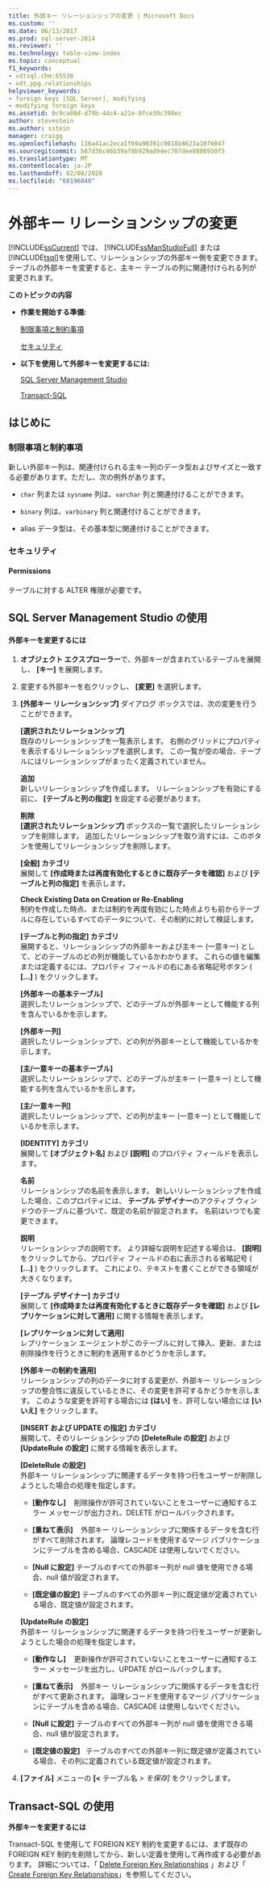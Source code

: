 ```yaml
---
title: 外部キー リレーションシップの変更 | Microsoft Docs
ms.custom: ''
ms.date: 06/13/2017
ms.prod: sql-server-2014
ms.reviewer: ''
ms.technology: table-view-index
ms.topic: conceptual
f1_keywords:
- vdtsql.chm:65538
- vdt.ppg.relationships
helpviewer_keywords:
- foreign keys [SQL Server], modifying
- modifying foreign keys
ms.assetid: 0c9ca80d-d79b-44c4-a21e-0fce39c398ec
author: stevestein
ms.author: sstein
manager: craigg
ms.openlocfilehash: 116a41ac2eca1f69a98391c9018b8623a10f6047
ms.sourcegitcommit: b87d36c46b39af8b929ad94ec707dee8800950f5
ms.translationtype: MT
ms.contentlocale: ja-JP
ms.lasthandoff: 02/08/2020
ms.locfileid: "68196840"
---
```

# <a name="modify-foreign-key-relationships"></a>外部キー リレーションシップの変更
  [!INCLUDE[ssCurrent](../../includes/sscurrent-md.md)] では、 [!INCLUDE[ssManStudioFull](../../includes/ssmanstudiofull-md.md)] または [!INCLUDE[tsql](../../includes/tsql-md.md)]を使用して、リレーションシップの外部キー側を変更できます。 テーブルの外部キーを変更すると、主キー テーブルの列に関連付けられる列が変更されます。  
  
 **このトピックの内容**  
  
-   **作業を開始する準備:**  
  
     [制限事項と制約事項](#Restrictions)  
  
     [セキュリティ](#Security)  
  
-   **以下を使用して外部キーを変更するには:**  
  
     [SQL Server Management Studio](#SSMSProcedure)  
  
     [Transact-SQL](#TsqlProcedure)  
  
##  <a name="BeforeYouBegin"></a> はじめに  
  
###  <a name="Restrictions"></a> 制限事項と制約事項  
 新しい外部キー列は、関連付けられる主キー列のデータ型およびサイズと一致する必要があります。ただし、次の例外があります。  
  
-   
  `char` 列または `sysname` 列は、`varchar` 列と関連付けることができます。  
  
-   
  `binary` 列は、`varbinary` 列と関連付けることができます。  
  
-   alias データ型は、その基本型に関連付けることができます。  
  
###  <a name="Security"></a> セキュリティ  
  
####  <a name="Permissions"></a> Permissions  
 テーブルに対する ALTER 権限が必要です。  
  
##  <a name="SSMSProcedure"></a> SQL Server Management Studio の使用  
  
#### <a name="to-modify-a-foreign-key"></a>外部キーを変更するには  
  
1.  **オブジェクト エクスプローラー**で、外部キーが含まれているテーブルを展開し、 **[キー]** を展開します。  
  
2.  変更する外部キーを右クリックし、 **[変更]** を選択します。  
  
3.  **[外部キー リレーションシップ]** ダイアログ ボックスでは、次の変更を行うことができます。  
  
     **[選択されたリレーションシップ]**  
     既存のリレーションシップを一覧表示します。 右側のグリッドにプロパティを表示するリレーションシップを選択します。 この一覧が空の場合、テーブルにはリレーションシップがまったく定義されていません。  
  
     **追加**  
     新しいリレーションシップを作成します。 リレーションシップを有効にする前に、 **[テーブルと列の指定]** を設定する必要があります。  
  
     **削除**  
     **[選択されたリレーションシップ]** ボックスの一覧で選択したリレーションシップを削除します。 追加したリレーションシップを取り消すには、このボタンを使用してリレーションシップを削除します。  
  
     **[全般] カテゴリ**  
     展開して **[作成時または再度有効化するときに既存データを確認]** および **[テーブルと列の指定]** を表示します。  
  
     **Check Existing Data on Creation or Re-Enabling**  
     制約を作成した時点、または制約を再度有効にした時点よりも前からテーブルに存在しているすべてのデータについて、その制約に対して検証します。  
  
     **[テーブルと列の指定] カテゴリ**  
     展開すると、リレーションシップの外部キーおよび主キー (一意キー) として、どのテーブルのどの列が機能しているかわかります。 これらの値を編集または定義するには、プロパティ フィールドの右にある省略記号ボタン ( **[...]** ) をクリックします。  
  
     **[外部キーの基本テーブル]**  
     選択したリレーションシップで、どのテーブルが外部キーとして機能する列を含んでいるかを示します。  
  
     **[外部キー列]**  
     選択したリレーションシップで、どの列が外部キーとして機能しているかを示します。  
  
     **[主/一意キーの基本テーブル]**  
     選択したリレーションシップで、どのテーブルが主キー (一意キー) として機能する列を含んでいるかを示します。  
  
     **[主/一意キー列]**  
     選択したリレーションシップで、どの列が主キー (一意キー) として機能しているかを示します。  
  
     **[IDENTITY] カテゴリ**  
     展開して **[オブジェクト名]** および **[説明]** のプロパティ フィールドを表示します。  
  
     **名前**  
     リレーションシップの名前を表示します。 新しいリレーションシップを作成した場合、このプロパティには、 **テーブル デザイナー**のアクティブ ウィンドウのテーブルに基づいて、既定の名前が設定されます。 名前はいつでも変更できます。  
  
     **説明**  
     リレーションシップの説明です。 より詳細な説明を記述する場合は、 **[説明]** をクリックしてから、プロパティ フィールドの右に表示される省略記号 ( **[...]** ) をクリックします。 これにより、テキストを書くことができる領域が大きくなります。  
  
     **[テーブル デザイナー] カテゴリ**  
     展開して **[作成時または再度有効化するときに既存データを確認]** および **[レプリケーションに対して適用]** に関する情報を表示します。  
  
     **[レプリケーションに対して適用]**  
     レプリケーション エージェントがこのテーブルに対して挿入、更新、または削除操作を行うときに制約を適用するかどうかを示します。  
  
     **[外部キーの制約を適用]**  
     リレーションシップの列のデータに対する変更が、外部キー リレーションシップの整合性に違反しているときに、その変更を許可するかどうかを示します。 このような変更を許可する場合には **[はい]** を、許可しない場合には **[いいえ]** をクリックします。  
  
     **[INSERT および UPDATE の指定] カテゴリ**  
     展開して、そのリレーションシップの **[DeleteRule の設定]** および **[UpdateRule の設定]** に関する情報を表示します。  
  
     **[DeleteRule の設定]**  
     外部キー リレーションシップに関連するデータを持つ行をユーザーが削除しようとした場合の処理を指定します。  
  
    -   **[動作なし]** &#xA0;&#xA0;&#xA0;削除操作が許可されていないことをユーザーに通知するエラー メッセージが出力され、DELETE がロールバックされます。  
  
    -   **[重ねて表示]** &#xA0;&#xA0;&#xA0;外部キー リレーションシップに関係するデータを含む行がすべて削除されます。 論理レコードを使用するマージ パブリケーションにテーブルを含める場合、CASCADE は使用しないでください。  
  
    -   **[Null に設定]** テーブルのすべての外部キー列が null 値を使用できる場合、null 値が設定されます。  
  
    -   **[既定値の設定]** テーブルのすべての外部キー列に既定値が定義されている場合、既定値が設定されます。  
  
     **[UpdateRule の設定]**  
     外部キー リレーションシップに関連するデータを持つ行をユーザーが更新しようとした場合の処理を指定します。  
  
    -   **[動作なし]** &#xA0;&#xA0;&#xA0;更新操作が許可されていないことをユーザーに通知するエラー メッセージを出力し、UPDATE がロールバックします。  
  
    -   **[重ねて表示]** &#xA0;&#xA0;&#xA0;外部キー リレーションシップに関係するデータを含む行がすべて更新されます。 論理レコードを使用するマージ パブリケーションにテーブルを含める場合、CASCADE は使用しないでください。  
  
    -   **[Null に設定]** テーブルのすべての外部キー列が null 値を使用できる場合、null 値が設定されます。  
  
    -   **[既定値の設定]** &#xA0;&#xA0;テーブルのすべての外部キー列に既定値が定義されている場合、その列に定義されている既定値が設定されます。  
  
4.  **[ファイル]** メニューの **[<** テーブル名 _> を保存]_ をクリックします。  
  
##  <a name="TsqlProcedure"></a> Transact-SQL の使用  
 **外部キーを変更するには**  
  
 Transact-SQL を使用して FOREIGN KEY 制約を変更するには、まず既存の FOREIGN KEY 制約を削除してから、新しい定義を使用して再作成する必要があります。 詳細については、「 [Delete Foreign Key Relationships](delete-foreign-key-relationships.md) 」および「 [Create Foreign Key Relationships](create-foreign-key-relationships.md)」を参照してください。  
  
###  <a name="TsqlExample"></a>  

